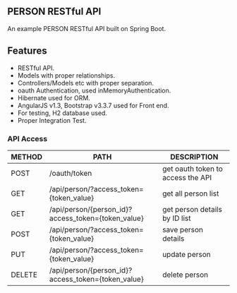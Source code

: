 ## PERSON RESTful API

An example PERSON RESTful API built on Spring Boot.

## Features

- RESTful API.
- Models with proper relationships.
- Controllers/Models etc with proper separation.
- oauth Authentication, used inMemoryAuthentication.
- Hibernate used for ORM.
- AngularJS v1.3, Bootstrap v3.3.7 used for Front end.
- For testing, H2 database used.
- Proper Integration Test.


### API Access

METHOD | PATH                                               | DESCRIPTION 
-------|----------------------------------------------------|------------
POST   | /oauth/token                                       | get oauth token to access the API
GET    | /api/person/?access_token={token_value}            | get all person list
GET    | /api/person/{person_id}?access_token={token_value} | get person details by ID list
POST   | /api/person/?access_token={token_value}            | save person details 
PUT    | /api/person/?access_token={token_value}            | update person
DELETE | /api/person/{person_id}?access_token={token_value} | delete person
